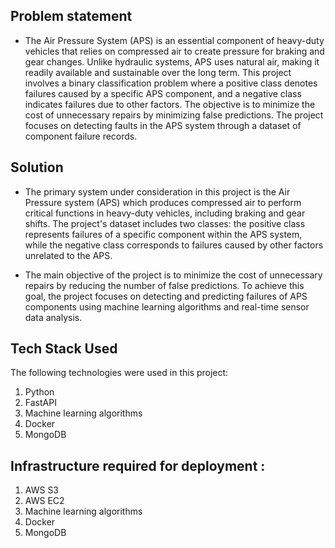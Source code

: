 

## Problem statement

* The Air Pressure System (APS) is an essential component of heavy-duty vehicles that relies on compressed air to create pressure for braking and gear changes. Unlike hydraulic systems, APS uses natural air, making it readily available and sustainable over the long term. This project involves a binary classification problem where a positive class denotes failures caused by a specific APS component, and a negative class indicates failures due to other factors. The objective is to minimize the cost of unnecessary repairs by minimizing false predictions. The project focuses on detecting faults in the APS system through a dataset of component failure records.


## Solution

* The primary system under consideration in this project is the Air Pressure system (APS) which produces compressed air to perform critical functions in heavy-duty vehicles, including braking and gear shifts. The project's dataset includes two classes: the positive class represents failures of a specific component within the APS system, while the negative class corresponds to failures caused by other factors unrelated to the APS.

* The main objective of the project is to minimize the cost of unnecessary repairs by reducing the number of false predictions. To achieve this goal, the project focuses on detecting and predicting failures of APS components using machine learning algorithms and real-time sensor data analysis.

## Tech Stack Used
The following technologies were used in this project:

1. Python
2. FastAPI
3. Machine learning algorithms
4. Docker
5. MongoDB

## Infrastructure required for deployment :
1. AWS S3
2. AWS EC2
3. Machine learning algorithms
4. Docker
5. MongoDB

